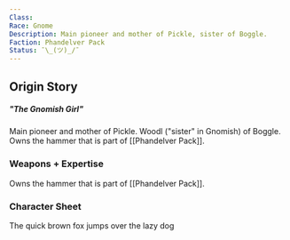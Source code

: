 ```yaml
---
Class: 
Race: Gnome
Description: Main pioneer and mother of Pickle, sister of Boggle.
Faction: Phandelver Pack
Status: ¯\_(ツ)_/¯
---
```

## Origin Story
##### "The Gnomish Girl"
Main pioneer and mother of Pickle. Woodl ("sister" in Gnomish) of Boggle. Owns the hammer that is part of [[Phandelver Pack]].

### Weapons + Expertise
Owns the hammer that is part of [[Phandelver Pack]].

### Character Sheet
The quick brown fox jumps over the lazy dog